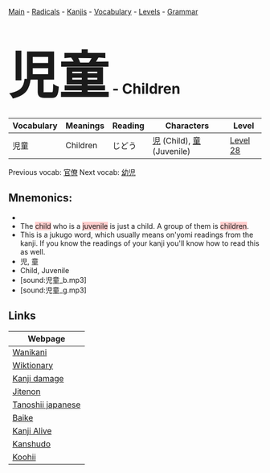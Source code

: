 <style> bigfont {font-size: 100px}</style>
[Main](../README.md) -
[Radicals](../radicals.md) -
[Kanjis](../kanjis.md) -
[Vocabulary](../vocabulary.md) -
[Levels](../levels.md) -
[Grammar](../grammar.md)
# <bigfont> 児童</bigfont> - Children 

| Vocabulary | Meanings | Reading | Characters | Level |
| --- | --- | --- | --- | --- |
| 児童 | Children | じどう |  [児](../kanjis/児.md) (Child), [童](../kanjis/童.md) (Juvenile) | [Level 28](../levels/wk_level28.md) |

Previous vocab: [官僚](官僚.md) Next vocab: [幼児](幼児.md) 

## Mnemonics:

* 
* The <span style="background-color:#ffcccb"> child</span> who is a <span style="background-color:#ffcccb"> juvenile</span> is just a child. A group of them is <span style="background-color:#ffcccb"> children</span>.
* This is a jukugo word, which usually means on'yomi readings from the kanji. If you know the readings of your kanji you'll know how to read this as well.
* 児, 童
* Child, Juvenile
* [sound:児童_b.mp3]
* [sound:児童_g.mp3]


## Links 

| Webpage |
| --- |
| [Wanikani          ](https://www.wanikani.com/kanji/児童) |
| [Wiktionary        ](https://en.wiktionary.org/wiki/児童) |
| [Kanji damage      ](http://www.kanjidamage.com/kanji/search?utf8=✓&q=児童) |
| [Jitenon           ](https://jitenon.com/kanji/児童) |
| [Tanoshii japanese ](https://www.tanoshiijapanese.com/dictionary/kanji.cfm?k=児童) |
| [Baike             ](https://baike.baidu.com/item/児童) |
| [Kanji Alive       ](https://app.kanjialive.com/児童) |
| [Kanshudo          ](https://www.kanshudo.com/searchmn?q=児童) |
| [Koohii            ](https://kanji.koohii.com/study/kanji/児童) |
